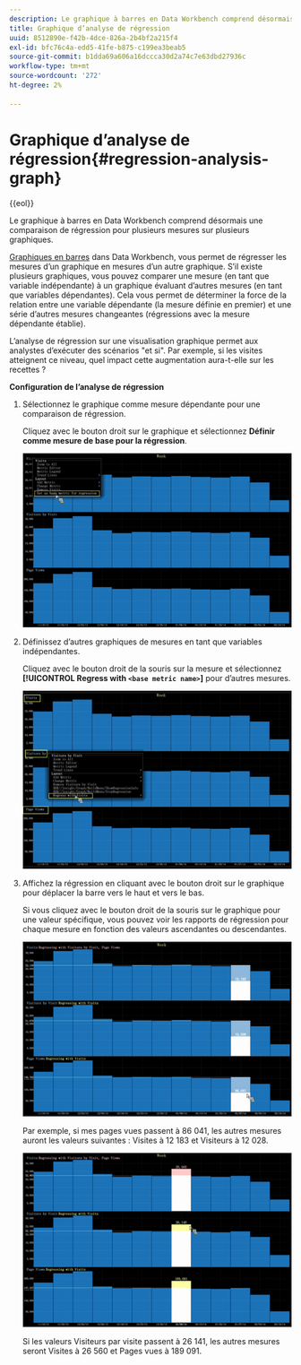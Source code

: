 ```yaml
---
description: Le graphique à barres en Data Workbench comprend désormais une comparaison de régression pour plusieurs mesures sur plusieurs graphiques.
title: Graphique d’analyse de régression
uuid: 8512890e-f42b-4dce-826a-2b4bf2a215f4
exl-id: bfc76c4a-edd5-41fe-b875-c199ea3beab5
source-git-commit: b1dda69a606a16dccca30d2a74c7e63dbd27936c
workflow-type: tm+mt
source-wordcount: '272'
ht-degree: 2%

---
```


# Graphique d’analyse de régression{#regression-analysis-graph}

{{eol}}

Le graphique à barres en Data Workbench comprend désormais une comparaison de régression pour plusieurs mesures sur plusieurs graphiques.

[Graphiques en barres](https://experienceleague.adobe.com/docs/data-workbench/using/client/analysis-visualizations/graphs/c-graphs.html) dans Data Workbench, vous permet de régresser les mesures d’un graphique en mesures d’un autre graphique. S’il existe plusieurs graphiques, vous pouvez comparer une mesure (en tant que variable indépendante) à un graphique évaluant d’autres mesures (en tant que variables dépendantes). Cela vous permet de déterminer la force de la relation entre une variable dépendante (la mesure définie en premier) et une série d’autres mesures changeantes (régressions avec la mesure dépendante établie).

L’analyse de régression sur une visualisation graphique permet aux analystes d’exécuter des scénarios &quot;et si&quot;. Par exemple, si les visites atteignent ce niveau, quel impact cette augmentation aura-t-elle sur les recettes ?

**Configuration de l’analyse de régression**

1. Sélectionnez le graphique comme mesure dépendante pour une comparaison de régression.

   Cliquez avec le bouton droit sur le graphique et sélectionnez **Définir comme mesure de base pour la régression**.

   ![](assets/c_graph_regression_1.png)

1. Définissez d’autres graphiques de mesures en tant que variables indépendantes.

   Cliquez avec le bouton droit de la souris sur la mesure et sélectionnez **[!UICONTROL Regress with `<base metric name>`]** pour d’autres mesures.

   ![](assets/c_graph_regression.png)

1. Affichez la régression en cliquant avec le bouton droit sur le graphique pour déplacer la barre vers le haut et vers le bas.

   Si vous cliquez avec le bouton droit de la souris sur le graphique pour une valeur spécifique, vous pouvez voir les rapports de régression pour chaque mesure en fonction des valeurs ascendantes ou descendantes.

   ![](assets/c_graph_regression_2.png)

   Par exemple, si mes pages vues passent à 86 041, les autres mesures auront les valeurs suivantes : Visites à 12 183 et Visiteurs à 12 028.

   ![](assets/c_graph_regression_3.png)

   Si les valeurs Visiteurs par visite passent à 26 141, les autres mesures seront Visites à 26 560 et Pages vues à 189 091.

